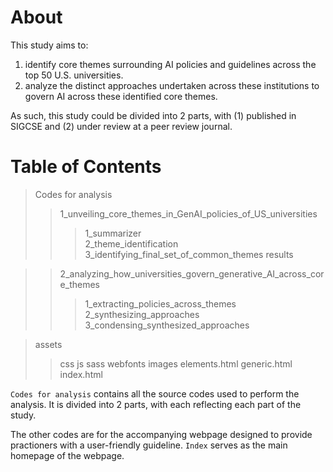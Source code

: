 # About

This study aims to:  
1. identify core themes surrounding AI policies and guidelines across the top 50 U.S. universities.
2. analyze the distinct approaches undertaken across these institutions to govern AI across these identified core themes.

As such, this study could be divided into 2 parts, with (1) published in SIGCSE and (2) under review at a peer review journal. 

# Table of Contents  

> Codes for analysis
>> 1_unveiling_core_themes_in_GenAI_policies_of_US_universities
>>> 1_summarizer  
>>> 2_theme_identification  
>>> 3_identifying_final_set_of_common_themes
>>> results

>> 2_analyzing_how_universities_govern_generative_AI_across_core_themes
>>> 1_extracting_policies_across_themes
>>> 2_synthesizing_approaches
>>> 3_condensing_synthesized_approaches

> assets
>> css
>> js
>> sass
>> webfonts
> images
> elements.html
> generic.html
> index.html

`Codes for analysis` contains all the source codes used to perform the analysis. It is divided into 2 parts, with each reflecting each part of the study.   

The other codes are for the accompanying webpage designed to provide practioners with a user-friendly guideline. `Index` serves as the main homepage of the webpage. 
